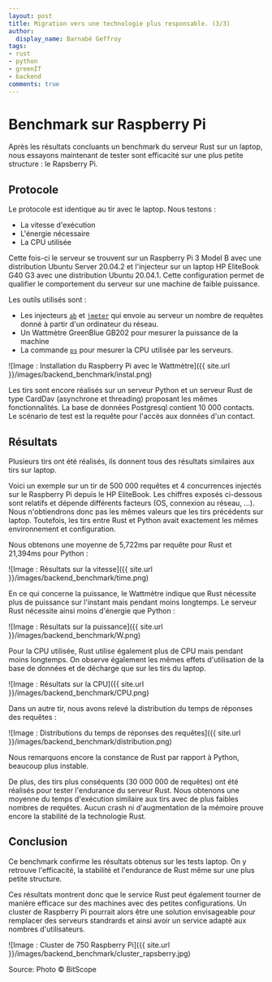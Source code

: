 ```yaml
---
layout: post
title: Migration vers une technologie plus responsable. (3/3)
author:
  display_name: Barnabé Geffroy
tags:
- rust
- python
- greenIT
- backend
comments: true
---
```



# Benchmark sur Raspberry Pi


Après les résultats concluants un benchmark du serveur Rust sur un laptop, nous essayons maintenant de tester sont efficacité sur une plus petite structure : le Rapsberry Pi.

## Protocole


Le protocole est identique au tir avec le laptop. Nous testons :
* La vitesse d'exécution
* L'énergie nécessaire
* La CPU utilisée

Cette fois-ci le serveur se trouvent sur un Raspberry Pi 3 Model B avec une distribution Ubuntu Server 20.04.2 et l'injecteur sur un laptop HP EliteBook G40 G3 avec une distribution Ubuntu 20.04.1. Cette configuration permet de qualifier le comportement du serveur sur une machine de faible puissance.

Les outils utilisés sont :

* Les injecteurs [`ab`](https://httpd.apache.org/docs/2.4/fr/programs/ab.HTTP) et [`jmeter`](https://jmeter.apache.org/) qui envoie au serveur un nombre de requêtes donné à partir d'un ordinateur du réseau.
* Un Wattmètre GreenBlue GB202 pour mesurer la puissance de la machine
* La commande [`ps`](https://man7.org/linux/man-pages/man1/ps.1.HTTP) pour mesurer la CPU utilisée par les serveurs. 

![Image : Installation du Raspberry Pi avec le Wattmètre]({{ site.url }}/images/backend_benchmark/instal.png)

Les tirs sont encore réalisés sur un serveur Python et un serveur Rust de type CardDav (asynchrone et threading) proposant les mêmes fonctionnalités. La base de données Postgresql contient 10 000 contacts. Le scénario de test est la requête pour l'accès aux données d'un contact.

## Résultats

Plusieurs tirs ont été réalisés, ils donnent tous des résultats similaires aux tirs sur laptop.

Voici un exemple sur un tir de 500 000 requêtes et 4 concurrences injectés sur le Raspberry Pi depuis le HP EliteBook. Les chiffres exposés ci-dessous sont relatifs et dépende différents facteurs (OS, connexion au réseau, ...). Nous n'obtiendrons donc pas les mêmes valeurs que les tirs précédents sur laptop. Toutefois, les tirs entre Rust et Python avait exactement les mêmes environnement et configuration.

Nous obtenons une moyenne de 5,722ms par requête pour Rust et 21,394ms pour Python : 

![Image : Résultats sur la vitesse]({{ site.url }}/images/backend_benchmark/time.png)

En ce qui concerne la puissance, le Wattmètre indique que Rust nécessite plus de puissance sur l'instant mais pendant moins longtemps. Le serveur Rust nécessite ainsi moins d'énergie que Python : 

![Image : Résultats sur la puissance]({{ site.url }}/images/backend_benchmark/W.png)

Pour la CPU utilisée, Rust utilise également plus de CPU mais pendant moins longtemps. On observe également les mêmes effets d'utilisation de la base de données et de décharge que sur les tirs du laptop. 

![Image : Résultats sur la CPU]({{ site.url }}/images/backend_benchmark/CPU.png)

Dans un autre tir, nous avons relevé la distribution du temps de réponses des requêtes : 

![Image : Distributions du temps de réponses des requêtes]({{ site.url }}/images/backend_benchmark/distribution.png)

Nous remarquons encore la constance de Rust par rapport à Python, beaucoup plus instable.

De plus, des tirs plus conséquents (30 000 000 de requêtes) ont été réalisés pour tester l'endurance du serveur Rust. Nous obtenons une moyenne du temps d'exécution similaire aux tirs avec de plus faibles nombres de requêtes. Aucun crash ni d'augmentation de la mémoire prouve encore la stabilité  de la technologie Rust. 


## Conclusion 

Ce benchmark confirme les résultats obtenus sur les tests laptop. On y retrouve l'efficacité, la stabilité et l'endurance de Rust même sur une plus petite structure.

Ces résultats montrent donc que le service Rust peut également tourner de manière efficace sur des machines avec des petites configurations. Un cluster de Raspberry Pi pourrait alors être une solution envisageable pour remplacer des serveurs standrards et ainsi avoir un service adapté aux nombres d'utilisateurs.

![Image : Cluster de 750 Raspberry Pi]({{ site.url }}/images/backend_benchmark/cluster_rapsberry.jpg)

Source: Photo © BitScope
